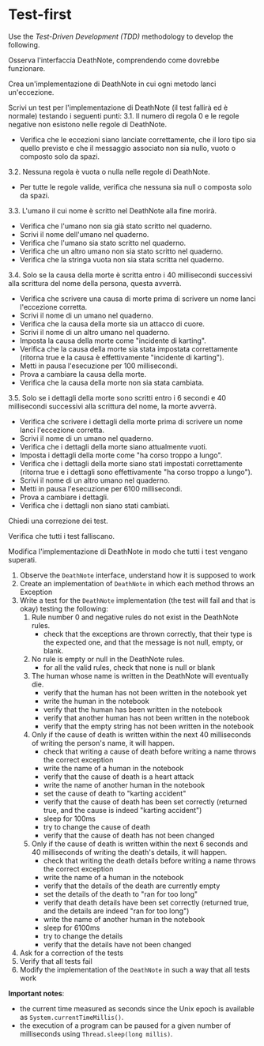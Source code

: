 # Test-first

Use the *Test-Driven Development (TDD)* methodology to develop the following.

Osserva l'interfaccia DeathNote, comprendendo come dovrebbe funzionare.

Crea un'implementazione di DeathNote in cui ogni metodo lanci un'eccezione.

Scrivi un test per l'implementazione di DeathNote (il test fallirà ed è normale) testando i seguenti punti:
3.1. Il numero di regola 0 e le regole negative non esistono nelle regole di DeathNote.
- Verifica che le eccezioni siano lanciate correttamente, che il loro tipo sia quello previsto e che il messaggio associato non sia nullo, vuoto o composto solo da spazi.

3.2. Nessuna regola è vuota o nulla nelle regole di DeathNote.
- Per tutte le regole valide, verifica che nessuna sia null o composta solo da spazi.

3.3. L'umano il cui nome è scritto nel DeathNote alla fine morirà.
- Verifica che l'umano non sia già stato scritto nel quaderno.
- Scrivi il nome dell'umano nel quaderno.
- Verifica che l'umano sia stato scritto nel quaderno.
- Verifica che un altro umano non sia stato scritto nel quaderno.
- Verifica che la stringa vuota non sia stata scritta nel quaderno.

3.4. Solo se la causa della morte è scritta entro i 40 millisecondi successivi alla scrittura del nome della persona, questa avverrà.
- Verifica che scrivere una causa di morte prima di scrivere un nome lanci l'eccezione corretta.
- Scrivi il nome di un umano nel quaderno.
- Verifica che la causa della morte sia un attacco di cuore.
- Scrivi il nome di un altro umano nel quaderno.
- Imposta la causa della morte come "incidente di karting".
- Verifica che la causa della morte sia stata impostata correttamente (ritorna true e la causa è effettivamente "incidente di karting").
- Metti in pausa l'esecuzione per 100 millisecondi.
- Prova a cambiare la causa della morte.
- Verifica che la causa della morte non sia stata cambiata.

3.5. Solo se i dettagli della morte sono scritti entro i 6 secondi e 40 millisecondi successivi alla scrittura del nome, la morte avverrà.
- Verifica che scrivere i dettagli della morte prima di scrivere un nome lanci l'eccezione corretta.
- Scrivi il nome di un umano nel quaderno.
- Verifica che i dettagli della morte siano attualmente vuoti.
- Imposta i dettagli della morte come "ha corso troppo a lungo".
- Verifica che i dettagli della morte siano stati impostati correttamente (ritorna true e i dettagli sono effettivamente "ha corso troppo a lungo").
- Scrivi il nome di un altro umano nel quaderno.
- Metti in pausa l'esecuzione per 6100 millisecondi.
- Prova a cambiare i dettagli.
- Verifica che i dettagli non siano stati cambiati.

Chiedi una correzione dei test.

Verifica che tutti i test falliscano.

Modifica l'implementazione di DeathNote in modo che tutti i test vengano superati.

1. Observe the `DeathNote` interface, understand how it is supposed to work
2. Create an implementation of `DeathNote` in which each method throws an Exception
3. Write a test for the `DeathNote` implementation (the test will fail and that is okay) testing the following:
   1. Rule number 0 and negative rules do not exist in the DeathNote rules.
      * check that the exceptions are thrown correctly, that their type is the expected one, and that the message is not null, empty, or blank.
   2. No rule is empty or null in the DeathNote rules.
      * for all the valid rules, check that none is null or blank
   3. The human whose name is written in the DeathNote will eventually die.
      * verify that the human has not been written in the notebook yet
      * write the human in the notebook
      * verify that the human has been written in the notebook
      * verify that another human has not been written in the notebook
      * verify that the empty string has not been written in the notebook
   4. Only if the cause of death is written within the next 40 milliseconds of writing the person's name, it will happen.
      * check that writing a cause of death before writing a name throws the correct exception
      * write the name of a human in the notebook
      * verify that the cause of death is a heart attack
      * write the name of another human in the notebook
      * set the cause of death to "karting accident"
      * verify that the cause of death has been set correctly (returned true, and the cause is indeed "karting accident")
      * sleep for 100ms
      * try to change the cause of death 
      * verify that the cause of death has not been changed
   5. Only if the cause of death is written within the next 6 seconds and 40 milliseconds of writing the death's details, it will happen.
      * check that writing the death details before writing a name throws the correct exception
      * write the name of a human in the notebook
      * verify that the details of the death are currently empty
      * set the details of the death to "ran for too long"
      * verify that death details have been set correctly (returned true, and the details are indeed "ran for too long")
      * write the name of another human in the notebook
      * sleep for 6100ms
      * try to change the details
      * verify that the details have not been changed
4. Ask for a correction of the tests
5. Verify that all tests fail
6. Modify the implementation of the `DeathNote` in such a way that all tests work

**Important notes**:
* the current time measured as seconds since the Unix epoch is available as `System.currentTimeMillis()`.
* the execution of a program can be paused for a given number of milliseconds using `Thread.sleep(long millis)`.
